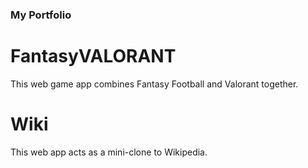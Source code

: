 ### My Portfolio

# FantasyVALORANT
This web game app combines Fantasy Football and Valorant together. 

# Wiki
This web app acts as a mini-clone to Wikipedia.
